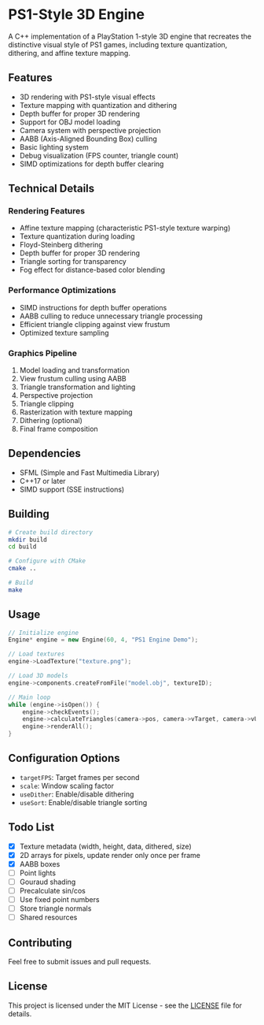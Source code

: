 # PS1-Style 3D Engine

A C++ implementation of a PlayStation 1-style 3D engine that recreates the distinctive visual style of PS1 games, including texture quantization, dithering, and affine texture mapping.

## Features

- 3D rendering with PS1-style visual effects
- Texture mapping with quantization and dithering
- Depth buffer for proper 3D rendering
- Support for OBJ model loading
- Camera system with perspective projection
- AABB (Axis-Aligned Bounding Box) culling
- Basic lighting system
- Debug visualization (FPS counter, triangle count)
- SIMD optimizations for depth buffer clearing

## Technical Details

### Rendering Features
- Affine texture mapping (characteristic PS1-style texture warping)
- Texture quantization during loading
- Floyd-Steinberg dithering
- Depth buffer for proper 3D rendering
- Triangle sorting for transparency
- Fog effect for distance-based color blending

### Performance Optimizations
- SIMD instructions for depth buffer operations
- AABB culling to reduce unnecessary triangle processing
- Efficient triangle clipping against view frustum
- Optimized texture sampling

### Graphics Pipeline
1. Model loading and transformation
2. View frustum culling using AABB
3. Triangle transformation and lighting
4. Perspective projection
5. Triangle clipping
6. Rasterization with texture mapping
7. Dithering (optional)
8. Final frame composition

## Dependencies

- SFML (Simple and Fast Multimedia Library)
- C++17 or later
- SIMD support (SSE instructions)

## Building

```bash
# Create build directory
mkdir build
cd build

# Configure with CMake
cmake ..

# Build
make
```

## Usage

```cpp
// Initialize engine
Engine* engine = new Engine(60, 4, "PS1 Engine Demo");

// Load textures
engine->LoadTexture("texture.png");

// Load 3D models
engine->components.createFromFile("model.obj", textureID);

// Main loop
while (engine->isOpen()) {
    engine->checkEvents();
    engine->calculateTriangles(camera->pos, camera->vTarget, camera->vUp);
    engine->renderAll();
}
```

## Configuration Options

- `targetFPS`: Target frames per second
- `scale`: Window scaling factor
- `useDither`: Enable/disable dithering
- `useSort`: Enable/disable triangle sorting

## Todo List

- [x] Texture metadata (width, height, data, dithered, size)
- [x] 2D arrays for pixels, update render only once per frame
- [x] AABB boxes
- [ ] Point lights
- [ ] Gouraud shading
- [ ] Precalculate sin/cos
- [ ] Use fixed point numbers
- [ ] Store triangle normals
- [ ] Shared resources

## Contributing

Feel free to submit issues and pull requests.

## License

This project is licensed under the MIT License - see the [LICENSE](LICENSE) file for details. 